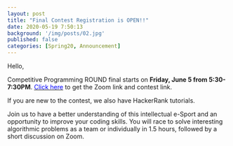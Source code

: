 ```yaml
---
layout: post
title: "Final Contest Registration is OPEN!!"
date: 2020-05-19 7:50:13
background: '/img/posts/02.jpg'
published: false
categories: [Spring20, Announcement]
---
```

Hello,

Competitive Programming ROUND final starts on **Friday, June 5 from 5:30-7:30PM**. [<span style="color: blue">Click here</span>](http://bit.ly/UWBcomp) to get the Zoom link and contest link.

If you are new to the contest, we also have HackerRank tutorials.

Join us to have a better understanding of this intellectual e-Sport and an opportunity to improve your coding skills.
You will race to solve interesting algorithmic problems as a team or individually in 1.5 hours, followed by a short discussion on Zoom.
